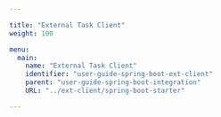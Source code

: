 ```yaml
---

title: "External Task Client"
weight: 100

menu:
  main:
    name: "External Task Client"
    identifier: "user-guide-spring-boot-ext-client"
    parent: "user-guide-spring-boot-integration"
    URL: "../ext-client/spring-boot-starter"

---
```

